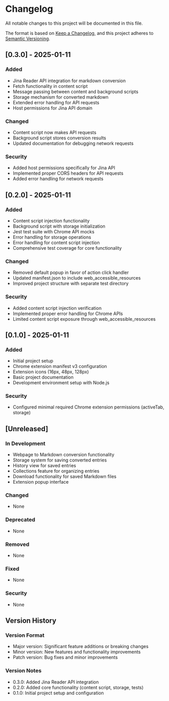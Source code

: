 # Changelog

All notable changes to this project will be documented in this file.

The format is based on [Keep a Changelog](https://keepachangelog.com/en/1.0.0/),
and this project adheres to [Semantic Versioning](https://semver.org/spec/v2.0.0.html).

## [0.3.0] - 2025-01-11

### Added
- Jina Reader API integration for markdown conversion
- Fetch functionality in content script
- Message passing between content and background scripts
- Storage mechanism for converted markdown
- Extended error handling for API requests
- Host permissions for Jina API domain

### Changed
- Content script now makes API requests
- Background script stores conversion results
- Updated documentation for debugging network requests

### Security
- Added host permissions specifically for Jina API
- Implemented proper CORS headers for API requests
- Added error handling for network requests

## [0.2.0] - 2025-01-11

### Added
- Content script injection functionality
- Background script with storage initialization
- Jest test suite with Chrome API mocks
- Error handling for storage operations
- Error handling for content script injection
- Comprehensive test coverage for core functionality

### Changed
- Removed default popup in favor of action click handler
- Updated manifest.json to include web_accessible_resources
- Improved project structure with separate test directory

### Security
- Added content script injection verification
- Implemented proper error handling for Chrome APIs
- Limited content script exposure through web_accessible_resources

## [0.1.0] - 2025-01-11

### Added
- Initial project setup
- Chrome extension manifest v3 configuration
- Extension icons (16px, 48px, 128px)
- Basic project documentation
- Development environment setup with Node.js

### Security
- Configured minimal required Chrome extension permissions (activeTab, storage)

## [Unreleased]

### In Development
- Webpage to Markdown conversion functionality
- Storage system for saving converted entries
- History view for saved entries
- Collections feature for organizing entries
- Download functionality for saved Markdown files
- Extension popup interface

### Changed
- None

### Deprecated
- None

### Removed
- None

### Fixed
- None

### Security
- None

## Version History

### Version Format
- Major version: Significant feature additions or breaking changes
- Minor version: New features and functionality improvements
- Patch version: Bug fixes and minor improvements

### Version Notes
- 0.3.0: Added Jina Reader API integration
- 0.2.0: Added core functionality (content script, storage, tests)
- 0.1.0: Initial project setup and configuration

